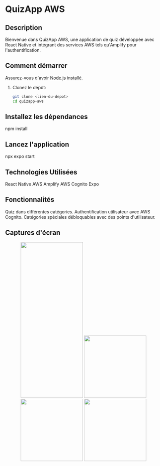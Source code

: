 # QuizApp AWS

## Description

Bienvenue dans QuizApp AWS, une application de quiz développée avec React Native et intégrant des services AWS tels qu'Amplify pour l'authentification.

## Comment démarrer

Assurez-vous d'avoir [Node.js](https://nodejs.org/) installé.

1. Clonez le dépôt:

   ```bash
   git clone <lien-du-depot>
   cd quizapp-aws

## Installez les dépendances

npm install

## Lancez l'application

npx expo start

## Technologies Utilisées

React Native
AWS Amplify
AWS Cognito
Expo

## Fonctionnalités

Quiz dans différentes catégories.
Authentification utilisateur avec AWS Cognito.
Catégories spéciales débloquables avec des points d'utilisateur.

## Captures d'écran

<!-- markdownlint-disable MD033 -->
<p align="center">
  <img src="https://res.cloudinary.com/dxrttyi2g/image/upload/v1700819263/demo1_hfdx2w.png" width="200" height="500" padding="20"/>

  <img src="https://res.cloudinary.com/dxrttyi2g/image/upload/v1700819263/demo2_wxxqfv.png" width="200" heigth="400" padding="20"/>

  <img src="https://res.cloudinary.com/dxrttyi2g/image/upload/v1700819263/demo3_tyy1fh.png" width="200" heigth="500" padding="20"/>

  <img src="https://res.cloudinary.com/dxrttyi2g/image/upload/v1700819263/demo4_pxe7mu.png" width="200" heigth="500" padding="20"/>
</p>
<!-- markdownlint-enable MD033 -->